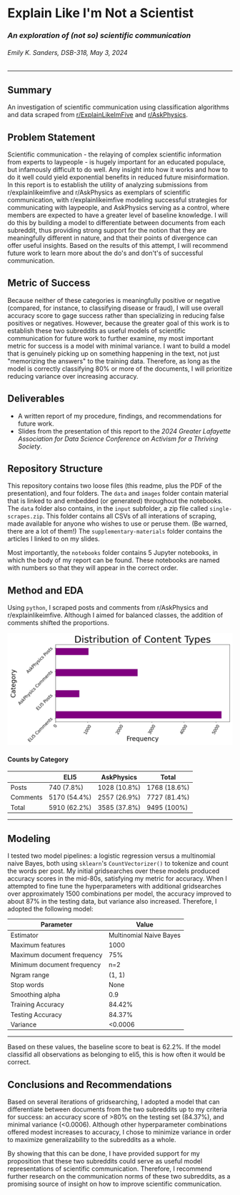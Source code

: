 # **Explain Like I'm Not a Scientist**
### *An exploration of (not so) scientific communication*
###### Emily K. Sanders, DSB-318, May 3, 2024
---

## Summary
An investigation of scientific communication using classification algorithms and data scraped from [r/ExplainLikeImFive](https://www.reddit.com/r/explainlikeimfive/new/) and [r/AskPhysics](https://www.reddit.com/r/AskPhysics/new/).

## Problem Statement
Scientific communication - the relaying of complex scientific information from experts to laypeople - is hugely important for an educated populace, but infamously difficult to do well.  Any insight into how it works and how to do it well could yield exponential benefits in reduced future misinformation.  In this report is to establish the utility of analyzing submissions from r/explainlikeimfive and r/AskPhysics as exemplars of scientific communication, with r/explainlikeimfive modeling successful strategies for communicating with laypeople, and AskPhysics serving as a control, where members are expected to have a greater level of baseline knowledge.  I will do this by building a model to differentiate between documents from each subreddit, thus providing strong support for the notion that they are meaningfully different in nature, and that their points of divergence can offer useful insights.  Based on the results of this attempt, I will recommend future work to learn more about the do's and don't's of successful communication.

## Metric of Success
Because neither of these categories is meaningfully positive or negative (compared, for instance, to classifying disease or fraud), I will use overall accuracy score to gage success rather than specializing in reducing false positives or negatives.  However, because the greater goal of this work is to establish these two subreddits as useful models of scientific communication for future work to further examine, my most important metric for success is a model with minimal variance.  I want to build a model that is genuinely picking up on something happening in the text, not just "memorizing the answers" to the training data.  Therefore, as long as the model is correctly classifying 80% or more of the documents, I will prioritize reducing variance over increasing accuracy.

## Deliverables
- A written report of my procedure, findings, and recommendations for future work.
- Slides from the presentation of this report to the *2024 Greater Lafayette Association for Data Science Conference on Activism for a Thriving Society*.


## Repository Structure
This repository contains two loose files (this readme, plus the PDF of the presentation), and four folders.  The `data` and `images` folder contain material that is linked to and embedded (or generated) throughout the notebooks.  The `data` folder also contains, in the `input` subfolder, a zip file called `single-scrapes.zip`.  This folder contains all CSVs of all interations of scraping, made available for anyone who wishes to use or peruse them.  (Be warned, there are a lot of them!)  The `supplementary-materials` folder contains the articles I linked to on my slides.

Most importantly, the `notebooks` folder contains 5 Jupyter notebooks, in which the body of my report can be found.  These notebooks are named with numbers so that they will appear in the correct order.

## Method and EDA
Using `python`, I scraped posts and comments from r/AskPhysics and r/explainlikeimfive.  Although I aimed for balanced classes, the addition of comments shifted the proportions.

![](images/graphs/distribution-of-types.png)

#### Counts by Category

|        |ELI5|AskPhysics|Total|
|--------|----|----------|-----|
|Posts   | 740 (7.8%) | 1028 (10.8%) | 1768 (18.6%) |
|Comments| 5170 (54.4%) | 2557 (26.9%) | 7727 (81.4%) |
|Total   | 5910 (62.2%) | 3585 (37.8%) | 9495 (100%) |
---

## Modeling

I tested two model pipelines: a logistic regression versus a multinomial naive Bayes, both using `sklearn`'s `CountVectorizer()` to tokenize and count the words per post.  My initial gridsearches over these models produced accuracy scores in the mid-80s, satisfying my metric for accuracy.  When I attempted to fine tune the hyperparameters with additional gridsearches over approximately 1500 combinations per model, the accuracy improved to about 87% in the testing data, but variance also increased.  Therefore, I adopted the following model:


|Parameter|Value|
|-|-|
|Estimator|Multinomial Naive Bayes|
|Maximum features|1000|
|Maximum document frequency| 75%|
|Minimum document frequency| n=2|
|Ngram range| (1, 1) |
|Stop words| None|
|Smoothing alpha|0.9|
|Training Accuracy|84.42%|
|Testing Accuracy|84.37%|
|Variance|<0.0006|
---

Based on these values, the baseline score to beat is 62.2%.  If the model classifid all observations as belonging to eli5, this is how often it would be correct.

## Conclusions and Recommendations
Based on several iterations of gridsearching, I adopted a model that can differentiate between documents from the two subreddits up to my criteria for success: an accuracy score of >80% on the testing set (84.37%), and minimal variance (<0.0006).  Although other hyperparameter combinations offered modest increases to accuracy, I chose to minimize variance in order to maximize generalizability to the subreddits as a whole.  

By showing that this can be done, I have provided support for my proposition that these two subreddits could serve as useful model representations of scientific communication. Therefore, I recommend further research on the communication norms of these two subreddits, as a promising source of insight on how to improve scientific communication.  





